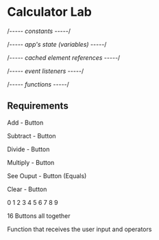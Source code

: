 # Calculator Lab
/*----- constants -----*/



/*----- app's state (variables) -----*/



/*----- cached element references -----*/



/*----- event listeners -----*/



/*----- functions -----*/
## Requirements

Add - Button

Subtract - Button

Divide - Button

Multiply - Button

See Ouput - Button (Equals)
 
Clear - Button

0
1
2
3
4
5
6
7
8
9

16 Buttons all together

Function that receives the user input and operators
